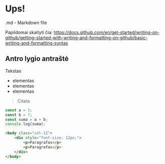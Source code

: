 # Ups!

.md - Markdown file

Papildomai skaityti čia: https://docs.github.com/en/get-started/writing-on-github/getting-started-with-writing-and-formatting-on-github/basic-writing-and-formatting-syntax

## Antro lygio antraštė

Tekstas

- elementas
- elementas
- elementas

> Citata

```js
const a = 5;
const b = 7;
const suma = a + b;
console.log(suma);
```

```html
<body class="col-12">
    <div style="font-size: 12px;">
        <p>Paragrafas</p>
        <p>Paragrafas</p>
    </div>
</body>
```
